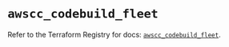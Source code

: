 # `awscc_codebuild_fleet`

Refer to the Terraform Registry for docs: [`awscc_codebuild_fleet`](https://registry.terraform.io/providers/hashicorp/awscc/0.70.0/docs/resources/codebuild_fleet).

